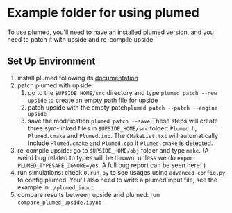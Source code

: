 # Example folder for using plumed
To use plumed, you'll need to have an installed plumed version, and you need to patch it with upside and re-compile upside

## Set Up Environment
1. install plumed following its [documentation](https://www.plumed.org/doc-v2.8/user-doc/html/_installation.html)
2. patch plumed with upside: 
    1. go to the `$UPSIDE_HOME/src` directory and type `plumed patch --new upside` to create an empty path file for upside
    2. patch upside with the empty patch`plumed patch --patch --engine upside`
    3. save the modification `plumed patch --save`
    These steps will create three sym-linked files in `$UPSIDE_HOME/src` folder: `Plumed.h`, `Plumed.cmake` and `Plumed.inc`. 
    The `CMakeList.txt` will automatically include `Plumed.cmake` and `Plumed.cpp` if `Plumed.cmake` is detected.
3. re-compile upside: go to `$UPSIDE_HOME/obj` folder and type `make`. (A weird bug related to types will be thrown, unless we do `export PLUMED_TYPESAFE_IGNORE=yes`. A full bug report can be seen here: )
4. run simulations: check `0.run.py` to see usages using `advanced_config.py` to config plumed. You'll also need to write a plumed input file, see the example in `./plumed_input`
5. compare results between upside and plumed: run `compare_plumed_upside.ipynb`


